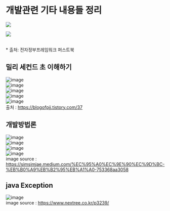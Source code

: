 # 개발관련 기타 내용들 정리
<div><img src="https://user-images.githubusercontent.com/44331989/50258142-a76f8600-0441-11e9-95ee-9ada6a947b92.JPG"><br/><p></div> 
<div><img src="https://user-images.githubusercontent.com/44331989/50258413-f79b1800-0442-11e9-97ee-a3e88bb3af58.jpg"></div><br/><p>
* 출처: 전자정부프레임워크 퍼스트북

## 밀리 세컨드 초 이해하기
![image](https://user-images.githubusercontent.com/44331989/126420046-f12c03f1-4a58-4b64-baa3-cfc8b57265a6.png) <br>
![image](https://user-images.githubusercontent.com/44331989/126420064-93f9e733-61bc-4de6-b4d7-093aa5873ad4.png) <br>
![image](https://user-images.githubusercontent.com/44331989/126420211-15280250-64c6-41a7-87c0-d6833e2cea6b.png) <br>
![image](https://user-images.githubusercontent.com/44331989/126420271-a6e7131c-417e-4924-980a-a69009c61d7a.png) <br>
![image](https://user-images.githubusercontent.com/44331989/126420330-ad1fc983-0905-4fc6-8ff5-fbeba9eb420b.png) <br>
출처 : https://blogofpjj.tistory.com/37 <br>
  
## 개발방법론
![image](https://user-images.githubusercontent.com/44331989/127084949-f8ffc382-a969-4842-81d0-c338df6435d6.png) <br>
![image](https://user-images.githubusercontent.com/44331989/127093401-2dbf1500-0646-436f-b7de-79b5aa2225b8.png) <br>
![image](https://user-images.githubusercontent.com/44331989/127093702-5e64bd9a-456d-45e4-8ef6-5f2f740d00f7.png) <br>
![image](https://user-images.githubusercontent.com/44331989/127093771-61c836cc-7496-41ac-af59-39cbcb7d730d.png) <br>
image source : https://simsimjae.medium.com/%EC%95%A0%EC%9E%90%EC%9D%BC-%EB%B0%A9%EB%B2%95%EB%A1%A0-753368aa3058

## java Exception
![image](https://user-images.githubusercontent.com/44331989/127270743-2bca5791-e9f9-48b2-b4de-6c4d673ed1cf.png) <br>
image source : https://www.nextree.co.kr/p3239/   
  

  





























